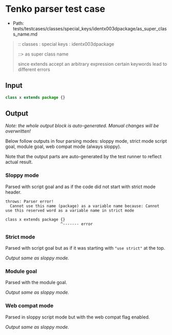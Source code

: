 # Tenko parser test case

- Path: tests/testcases/classes/special_keys/identx003dpackage/as_super_class_name.md

> :: classes : special keys : identx003dpackage
>
> ::> as super class name
>
> since extends accept an arbitrary expression certain keywords lead to different errors

## Input

`````js
class x extends package {}
`````

## Output

_Note: the whole output block is auto-generated. Manual changes will be overwritten!_

Below follow outputs in four parsing modes: sloppy mode, strict mode script goal, module goal, web compat mode (always sloppy).

Note that the output parts are auto-generated by the test runner to reflect actual result.

### Sloppy mode

Parsed with script goal and as if the code did not start with strict mode header.

`````
throws: Parser error!
  Cannot use this name (package) as a variable name because: Cannot use this reserved word as a variable name in strict mode

class x extends package {}
                        ^------- error
`````

### Strict mode

Parsed with script goal but as if it was starting with `"use strict"` at the top.

_Output same as sloppy mode._

### Module goal

Parsed with the module goal.

_Output same as sloppy mode._

### Web compat mode

Parsed in sloppy script mode but with the web compat flag enabled.

_Output same as sloppy mode._
